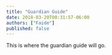 ```yaml
---
title: "Guardian Guide"
date: 2018-03-20T00:31:57-06:00
authors: ["Faide"]
published: false
---
```


This is where the guardian guide will go.
